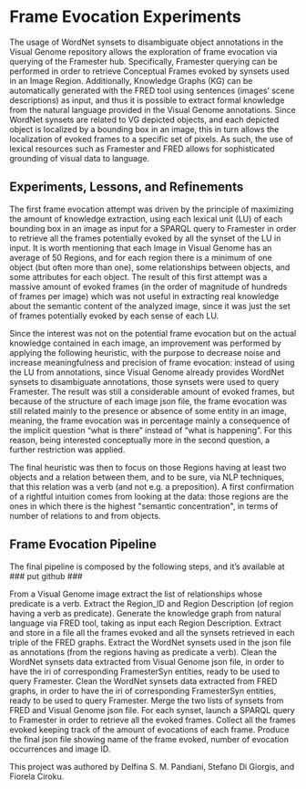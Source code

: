 # Frame Evocation Experiments

The usage of WordNet synsets to disambiguate object annotations in the Visual Genome repository allows the exploration of frame evocation via querying of the Framester hub. Specifically, Framester querying can be performed in order to retrieve Conceptual Frames evoked by synsets used in an Image Region. Additionally, Knowledge Graphs (KG) can be automatically generated with the FRED tool using sentences (images’ scene descriptions) as input, and thus it is possible to extract formal knowledge from the natural language provided in the Visual Genome annotations. Since WordNet synsets are related to VG depicted objects, and each depicted object is localized by a bounding box in an image, this in turn allows the localization of evoked frames to a specific set of pixels. As such, the use of lexical resources such as Framester and FRED allows for sophisticated grounding of visual data to language.

## Experiments, Lessons, and Refinements

The first frame evocation attempt was driven by the principle of maximizing the amount of knowledge extraction, using each lexical unit (LU) of each bounding box in an image as input for a SPARQL query to Framester in order to retrieve all the frames potentially evoked by all the synset of the LU in input. It is worth mentioning that each Image in Visual Genome has an average of 50 Regions, and for each region there is a minimum of one object (but often more than one), some relationships between objects, and some attributes for each object. The result of this first attempt was a massive amount of evoked frames (in the order of magnitude of hundreds of frames per image) which was not useful in extracting real knowledge about the semantic content of the analyzed image, since it was just the set of frames potentially evoked by each sense of each LU.

Since the interest was not on the potential frame evocation but on the actual knowledge contained in each image, an improvement was performed by applying the following heuristic, with the purpose to decrease noise and increase meaningfulness and precision of frame evocation: instead of using the LU from annotations, since Visual Genome already provides WordNet synsets to disambiguate annotations, those synsets were used to query Framester. The result was still a considerable amount of evoked frames, but because of the structure of each image json file, the frame evocation was still related mainly to the presence or absence of some entity in an image, meaning, the frame evocation was in percentage mainly a consequence of the implicit question “what is there” instead of “what is happening”. For this reason, being interested conceptually more in the second question, a further restriction was applied.

The final heuristic was then to focus on those Regions having at least two objects and a relation between them, and to be sure, via NLP techniques, that this relation was a verb (and not e.g. a preposition). A first confirmation of a rightful intuition comes from looking at the data: those regions are the ones in which there is the highest "semantic concentration", in terms of number of relations to and from objects.

## Frame Evocation Pipeline

The final pipeline is composed by the following steps, and it’s available at ### put github ###

From a Visual Genome image extract the list of relationships whose predicate is a verb.
Extract the Region_ID and Region Description (of region having a verb as predicate).
Generate the knowledge graph from natural language via FRED tool, taking as input each Region Description.
Extract and store in a file all the frames evoked and all the synsets retrieved in each triple of the FRED graphs.
Extract the WordNet synsets used in the json file as annotations (from the regions having as predicate a verb).
Clean the WordNet synsets data extracted from Visual Genome json file, in order to have the iri of corresponding FramesterSyn entities, ready to be used to query Framester.
Clean the WordNet synsets data extracted from FRED graphs, in order to have the iri of corresponding FramesterSyn entities, ready to be used to query Framester.
Merge the two lists of synsets from FRED and Visual Genome json file.
For each synset, launch a SPARQL query to Framester in order to retrieve all the evoked frames.
Collect all the frames evoked keeping track of the amount of evocations of each frame.
Produce the final json file showing name of the frame evoked, number of evocation occurrences and image ID.


This project was authored by Delfina S. M. Pandiani, Stefano Di Giorgis, and Fiorela Ciroku.
